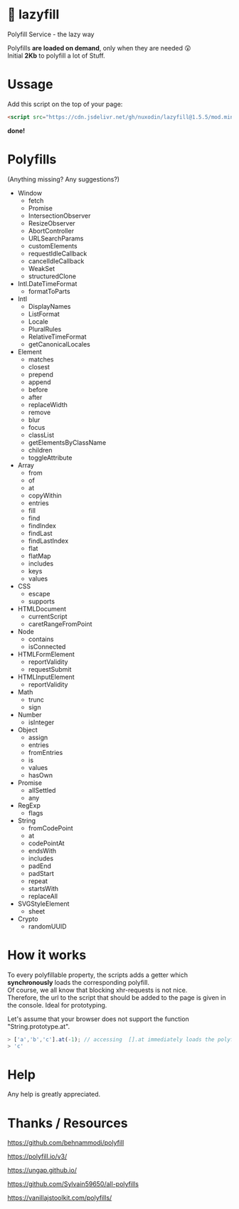 # 💊 lazyfill

Polyfill Service - the lazy way


Polyfills **are loaded on demand**, only when they are needed 😲  
Initial **2Kb** to polyfill a lot of Stuff.  

# Ussage

Add this script on the top of your page:
```html
<script src="https://cdn.jsdelivr.net/gh/nuxodin/lazyfill@1.5.5/mod.min.js"></script>
```
**done!**

# Polyfills

(Anything missing? Any suggestions?)

<ul><li>Window<ul><li>fetch
<li>Promise
<li>IntersectionObserver
<li>ResizeObserver
<li>AbortController
<li>URLSearchParams
<li>customElements
<li>requestIdleCallback
<li>cancelIdleCallback
<li>WeakSet
<li>structuredClone
</ul><li>Intl.DateTimeFormat<ul><li>formatToParts
</ul><li>Intl<ul><li>DisplayNames
<li>ListFormat
<li>Locale
<li>PluralRules
<li>RelativeTimeFormat
<li>getCanonicalLocales
</ul><li>Element<ul><li>matches
<li>closest
<li>prepend
<li>append
<li>before
<li>after
<li>replaceWidth
<li>remove
<li>blur
<li>focus
<li>classList
<li>getElementsByClassName
<li>children
<li>toggleAttribute
</ul><li>Array<ul><li>from
<li>of
<li>at
<li>copyWithin
<li>entries
<li>fill
<li>find
<li>findIndex
<li>findLast
<li>findLastIndex
<li>flat
<li>flatMap
<li>includes
<li>keys
<li>values
</ul><li>CSS<ul><li>escape
<li>supports
</ul><li>HTMLDocument<ul><li>currentScript
<li>caretRangeFromPoint
</ul><li>Node<ul><li>contains
<li>isConnected
</ul><li>HTMLFormElement<ul><li>reportValidity
<li>requestSubmit
</ul><li>HTMLInputElement<ul><li>reportValidity
</ul><li>Math<ul><li>trunc
<li>sign
</ul><li>Number<ul><li>isInteger
</ul><li>Object<ul><li>assign
<li>entries
<li>fromEntries
<li>is
<li>values
<li>hasOwn
</ul><li>Promise<ul><li>allSettled
<li>any
</ul><li>RegExp<ul><li>flags
</ul><li>String<ul><li>fromCodePoint
<li>at
<li>codePointAt
<li>endsWith
<li>includes
<li>padEnd
<li>padStart
<li>repeat
<li>startsWith
<li>replaceAll
</ul><li>SVGStyleElement<ul><li>sheet
</ul><li>Crypto<ul><li>randomUUID
</ul></ul>

# How it works

To every polyfillable property, the scripts adds a getter which **synchronously** loads the corresponding polyfill.  
Of course, we all know that blocking xhr-requests is not nice.  
Therefore, the url to the script that should be added to the page is given in the console.
Ideal for prototyping.

Let's assume that your browser does not support the function "String.prototype.at".
```js
> ['a','b','c'].at(-1); // accessing  [].at immediately loads the polyfill
> 'c'
```


# Help
Any help is greatly appreciated.

# Thanks / Resources

https://github.com/behnammodi/polyfill

https://polyfill.io/v3/

https://ungap.github.io/

https://github.com/Sylvain59650/all-polyfills

https://vanillajstoolkit.com/polyfills/
